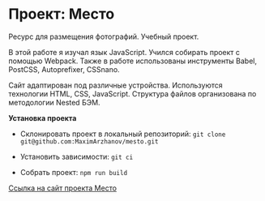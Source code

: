 # Проект: Место
Ресурс для размещения фотографий.
Учебный проект.

В этой работе я изучал язык JavaScript. Учился собирать проект с помощью Webpack.
Также в работе использованы инструменты Babel, PostCSS, Autoprefixer, CSSnano.

Сайт адаптирован под различные устройства.
Используются технологии HTML, CSS, JavaScript.
Структура файлов организована по методологии Nested БЭМ.

**Установка проекта**

- Склонировать проект в локальный репозиторий:
    `git clone git@github.com:MaximArzhanov/mesto.git`

- Установить зависимости:
    `git ci`

- Собрать проект:
    `npm run build`

[Ссылка на cайт проекта Место](https://maximarzhanov.github.io/mesto/)
